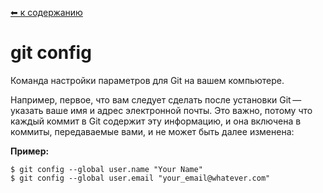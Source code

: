 [⬅ к содержанию](./readme.md)

# git config

Команда настройки параметров для Git на вашем компьютере.

Например, первое, что вам следует сделать после установки Git — указать ваше имя и адрес электронной почты. Это важно, потому что каждый коммит в Git содержит эту информацию, и она включена в коммиты, передаваемые вами, и не может быть далее изменена:

**Пример:**
```bash=
$ git config --global user.name "Your Name"
$ git config --global user.email "your_email@whatever.com"
```
